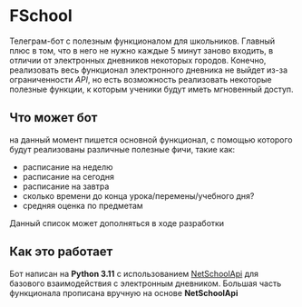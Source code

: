 # FSchool
Телеграм-бот с полезным функционалом для школьников. Главный плюс в том, что в него не нужно каждые 5 минут заново входить, в отличии от электронных дневников некоторых городов. Конечно, реализовать весь функционал электронного дневника не выйдет из-за ограниченности _API_, но есть возможность реализовать некоторые полезные функции, к которым ученики будут иметь мгновенный доступ.

## Что может бот
на данный момент пишется основной функционал, с помощью которого будут реализованы различные полезные фичи, такие как:
- расписание на неделю
- расписание на сегодня
- расписание на завтра
- сколько времени до конца урока/перемены/учебного дня?
- средняя оценка по предметам

Данный список может дополняться в ходе разработки

## Как это работает
Бот написан на **Python 3.11** с использованием [NetSchoolApi](https://netschoolapi.readthedocs.io/ru/latest/) для базового взаимодействия с электронным дневником. Большая часть функционала прописана вручную на основе **NetSchoolApi**

